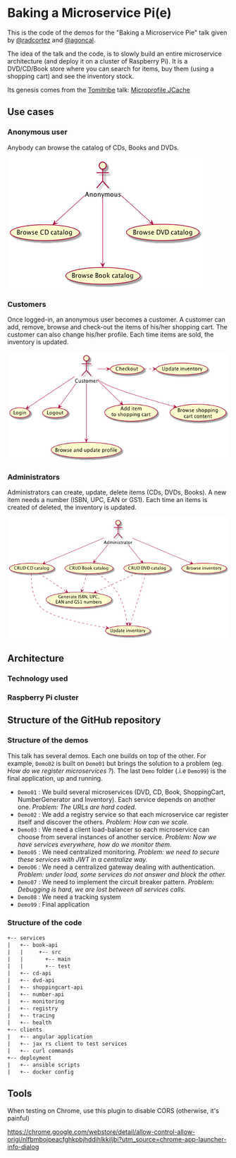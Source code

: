 # Baking a Microservice Pi(e)

This is the code of the demos for the "Baking a Microservice Pie" talk given by [@radcortez](https://twitter.com/radcortez) and [@agoncal](https://twitter.com/agoncal).

The idea of the talk and the code, is to slowly build an entire microservice architecture (and deploy it on a cluster of Raspberry Pi). It is a DVD/CD/Book store where you can search for items, buy them (using a shopping cart) and see the inventory stock.

Its genesis comes from the [Tomitribe](http://www.tomitribe.com/) talk: [Microprofile JCache](https://github.com/tomitribe/microprofile-jcache)

## Use cases

### Anonymous user

Anybody can browse the catalog of CDs, Books and DVDs.

![Anonymous user use-case](usecase-anonym.png)

### Customers

Once logged-in, an anonymous user becomes a customer. A customer can add, remove, browse and check-out the items of his/her shopping cart. The customer can also change his/her profile. Each time items are sold, the inventory is updated.

![Customer use-case](usecase-customer.png)

### Administrators

Administrators can create, update, delete items (CDs, DVDs, Books). A new item needs a number (ISBN, UPC, EAN or GS1). Each time an items is created of deleted, the inventory is updated.

![Administrator use-case](usecase-admin.png)

## Architecture 

### Technology used

### Raspberry Pi cluster

## Structure of the GitHub repository 

### Structure of the demos

This talk has several demos. Each one builds on top of the other. For example, `Demo02` is built on `Demo01` but brings the solution to a problem (eg. _How do we register microservices ?_). The last `Demo` folder (.i.e `Demo99`) is the final application, up and running.

* `Demo01` : We build several microservices (DVD, CD, Book, ShoppingCart, NumberGenerator and Inventory). Each service depends on another one. _Problem: The URLs are hard coded._
* `Demo02` : We add a registry service so that each microservice car register itself and discover the others. _Problem: How can we scale._
* `Demo03` : We need a client load-balancer so each microservice can choose from several instances of another service. _Problem: Now we have services everywhere, how do we monitor them._
* `Demo05` : We need centralized monitoring. _Problem: we need to secure these services with JWT in a centralize way._
* `Demo06` : We need a centralized gateway dealing with authentication. _Problem: under load, some services do not answer and block the other._
* `Demo07` : We need to implement the circuit breaker pattern. _Problem: Debugging is hard, we are lost between all services calls._
* `Demo08` : We need a tracking system
* `Demo99` : Final application

### Structure of the code 

```
+-- services
|   +-- book-api
|   |     +-- src
|   |       +-- main
|   |       +-- test
|   +-- cd-api
|   +-- dvd-api
|   +-- shoppingcart-api
|   +-- number-api
|   +-- monitoring
|   +-- registry
|   +-- tracing
|   +-- health
+-- clients
|   +-- angular application
|   +-- jax rs client to test services
|   +-- curl commands
+-- deployment
|   +-- ansible scripts
|   +-- docker config
```

## Tools

When testing on Chrome, use this plugin to disable CORS (otherwise, it's painful)

https://chrome.google.com/webstore/detail/allow-control-allow-origi/nlfbmbojpeacfghkpbjhddihlkkiljbi?utm_source=chrome-app-launcher-info-dialog

